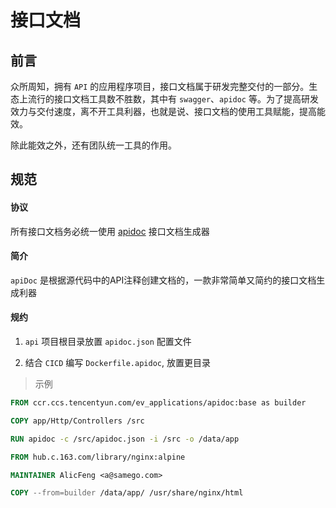 # 接口文档

## 前言

众所周知，拥有 `API` 的应用程序项目，接口文档属于研发完整交付的一部分。生态上流行的接口文档工具数不胜数，其中有 `swagger`、`apidoc` 等。为了提高研发效力与交付速度，离不开工具利器，也就是说、接口文档的使用工具赋能，提高能效。

除此能效之外，还有团队统一工具的作用。

## 规范

#### 协议

所有接口文档务必统一使用 [apidoc](https://apidocjs.com/) 接口文档生成器


#### 简介

`apiDoc` 是根据源代码中的API注释创建文档的，一款非常简单又简约的接口文档生成利器


#### 规约

1. `api` 项目根目录放置 `apidoc.json` 配置文件

2. 结合 `CICD` 编写 `Dockerfile.apidoc`, 放置更目录

> 示例

```dockerfile
FROM ccr.ccs.tencentyun.com/ev_applications/apidoc:base as builder

COPY app/Http/Controllers /src

RUN apidoc -c /src/apidoc.json -i /src -o /data/app

FROM hub.c.163.com/library/nginx:alpine

MAINTAINER AlicFeng <a@samego.com>

COPY --from=builder /data/app/ /usr/share/nginx/html
```